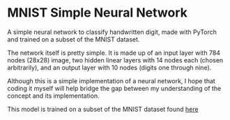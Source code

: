 # MNIST Simple Neural Network
A simple neural network to classify handwritten digit, made with PyTorch and trained on a subset of the MNIST dataset.

The network itself is pretty simple. It is made up of an input layer with 784 nodes (28x28) image, two hidden linear layers with 14 nodes each (chosen arbitrarily), and an output layer with 10 nodes  (digits one through nine).

Although this is a simple implementation of a neural network, I hope that coding it myself will help bridge the gap between my understanding of the concept and its implementation.

This model is trained on a subset of the MNIST dataset found [here](https://www.kaggle.com/datasets/hojjatk/mnist-dataset)